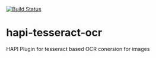 [![Build Status][travis-badge]][travis-url]

# hapi-tesseract-ocr
HAPI Plugin for tesseract based OCR conersion for images


[travis-badge]: https://travis-ci.org/vidit-bhatia/hapi-tesseract-ocr.svg?branch=master
[travis-url]: https://travis-ci.org/vidit-bhatia/hapi-tesseract-ocr